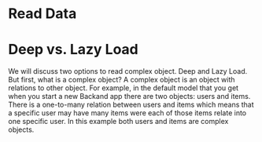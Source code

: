 # Read Data
# Deep vs. Lazy Load
We will discuss two options to read complex object. Deep and Lazy Load. But first, what is a complex object? A complex object is an object with relations to other object. For example, in the default model that you get when you start a new Backand app there are two objects: users and items. There is a one-to-many relation between users and items which means that a specific user may have many items were each of those items relate into one specific user. In this example both users and items are complex objects.  

